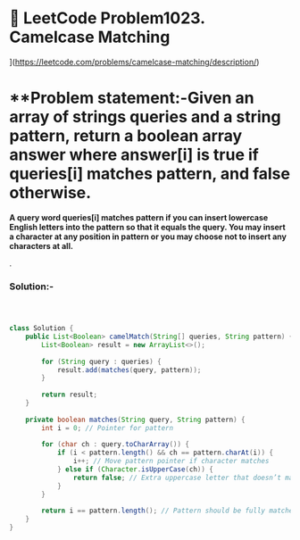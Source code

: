# 📌 LeetCode Problem1023. Camelcase Matching
](https://leetcode.com/problems/camelcase-matching/description/)

# **Problem statement:-Given an array of strings queries and a string pattern, return a boolean array answer where answer[i] is true if queries[i] matches pattern, and false otherwise.

**A query word queries[i] matches pattern if you can insert lowercase English letters into the pattern so that it equals the query. You may insert a character at any position in pattern 
or you may choose not to insert any characters at all.**

.

### Solution:-

``` java



class Solution {
    public List<Boolean> camelMatch(String[] queries, String pattern) {
        List<Boolean> result = new ArrayList<>();
        
        for (String query : queries) {
            result.add(matches(query, pattern));
        }
        
        return result;
    }
    
    private boolean matches(String query, String pattern) {
        int i = 0; // Pointer for pattern
        
        for (char ch : query.toCharArray()) {
            if (i < pattern.length() && ch == pattern.charAt(i)) {
                i++; // Move pattern pointer if character matches
            } else if (Character.isUpperCase(ch)) {
                return false; // Extra uppercase letter that doesn’t match pattern
            }
        }
        
        return i == pattern.length(); // Pattern should be fully matched
    }
}
